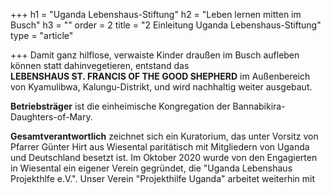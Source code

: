 +++
h1 = "Uganda Lebenshaus-Stiftung"
h2 = "Leben lernen mitten im Busch"
h3 = ""
order = 2
title = "2 Einleitung Uganda Lebenshaus-Stiftung"
type = "article"

+++
Damit ganz hilflose, verwaiste Kinder draußen im Busch aufleben können statt dahinvegetieren, entstand das   
**LEBENSHAUS ST. FRANCIS OF THE GOOD SHEPHERD** im Außenbereich von Kyamulibwa, Kalungu-Distrikt, und wird nachhaltig weiter ausgebaut.  
  
**Betriebsträger** ist die einheimische Kongregation der Bannabikira-Daughters-of-Mary.  
  
**Gesamtverantwortlich** zeichnet sich ein Kuratorium, das unter Vorsitz von Pfarrer Günter Hirt aus Wiesental paritätisch mit Mitgliedern von Uganda und Deutschland besetzt ist. Im Oktober 2020 wurde von den Engagierten in Wiesental ein eigener Verein gegründet, die "Uganda Lebenshaus Projekthlfe e.V.". Unser Verein "Projekthilfe Uganda" arbeitet weiterhin mit 